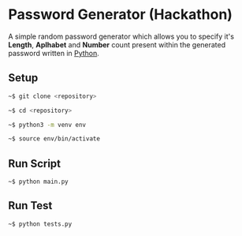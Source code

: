# Password Generator (Hackathon)

A simple random password generator which allows you to specify it's **Length**, **Aplhabet** and **Number** count present within the generated password written in [Python](https://python.org).

## Setup

```bash
~$ git clone <repository>

~$ cd <repository>

~$ python3 -m venv env

~$ source env/bin/activate
```

## Run Script

```
~$ python main.py
```

## Run Test

```
~$ python tests.py
```
